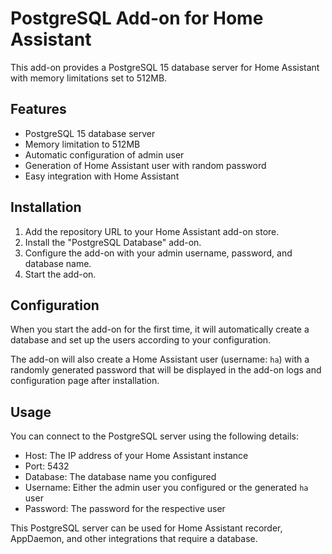 # PostgreSQL Add-on for Home Assistant

This add-on provides a PostgreSQL 15 database server for Home Assistant with memory limitations set to 512MB.

## Features

- PostgreSQL 15 database server
- Memory limitation to 512MB
- Automatic configuration of admin user
- Generation of Home Assistant user with random password
- Easy integration with Home Assistant

## Installation

1. Add the repository URL to your Home Assistant add-on store.
2. Install the "PostgreSQL Database" add-on.
3. Configure the add-on with your admin username, password, and database name.
4. Start the add-on.

## Configuration

When you start the add-on for the first time, it will automatically create a database and set up the users according to your configuration.

The add-on will also create a Home Assistant user (username: `ha`) with a randomly generated password that will be displayed in the add-on logs and configuration page after installation.

## Usage

You can connect to the PostgreSQL server using the following details:
- Host: The IP address of your Home Assistant instance
- Port: 5432
- Database: The database name you configured
- Username: Either the admin user you configured or the generated `ha` user
- Password: The password for the respective user

This PostgreSQL server can be used for Home Assistant recorder, AppDaemon, and other integrations that require a database.